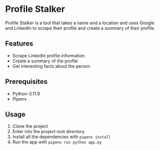 # Profile Stalker

Profile Stalker is a tool that takes a name and a location and uses Google and LinkedIn to scrape their profile and create a summary of their profile.

## Features

* Scrape LinkedIn profile information
* Create a summary of the profile
* Get interesting facts about the person

## Prerequisites

* Python-3.11.9
* Pipenv

## Usage

1. Clone the project 
2. Enter into the project root directory
3. Install all the dependencies with `pipenv install`
4. Run the app with `pipenv run python app.py`

